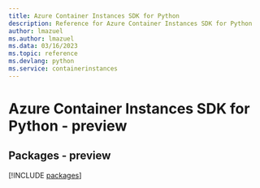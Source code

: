```yaml
---
title: Azure Container Instances SDK for Python
description: Reference for Azure Container Instances SDK for Python
author: lmazuel
ms.author: lmazuel
ms.data: 03/16/2023
ms.topic: reference
ms.devlang: python
ms.service: containerinstances
---
```

# Azure Container Instances SDK for Python - preview
## Packages - preview
[!INCLUDE [packages](container-instances-index.md)]